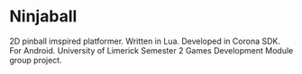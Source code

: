 # Ninjaball
2D pinball imspired platformer.
Written in Lua.
Developed in Corona SDK.
For Android.
University of Limerick Semester 2 Games Development Module group project.
